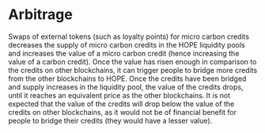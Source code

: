 # Arbitrage

Swaps of external tokens (such as loyalty points) for micro carbon credits decreases the supply of micro carbon credits in the HOPE liquidity pools and increases the value of a micro carbon credit (hence increasing the value of a carbon credit). Once the value has risen enough in comparison to the credits on other blockchains, it can trigger people to bridge more credits from the other blockchains to HOPE. Once the credits have been bridged and supply increases in the liquidity pool, the value of the credits drops, until it reaches an equivalent price as the other blockchains. It is not expected that the value of the credits will drop below the value of the credits on other blockchains, as it would not be of financial benefit for people to bridge their credits (they would have a lesser value).&#x20;
